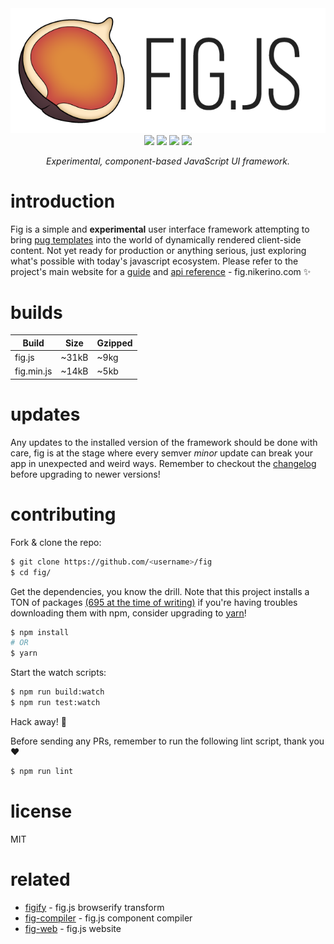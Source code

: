 <div align='center'>
  <img src='media/fig-combined.png' />
  <br>
  <a href='https://travis-ci.org/nikersify/figify'><img src='https://travis-ci.org/nikersify/figify.svg?branch=master'/></a>
  <a href='https://www.npmjs.com/package/figify'><img src='https://img.shields.io/npm/v/figify.svg'/></a>
  <img src='https://img.shields.io/badge/stability-experimental-orange.svg'/>
  <a href='https://github.com/sindresorhus/xo'><img src='https://img.shields.io/badge/code_style-XO-5ed9c7.svg'/></a>

  <span style='font-style: italic;'>Experimental, component-based JavaScript UI framework.</span>

</div>

# introduction
Fig is a simple and **experimental** user interface framework attempting to bring [pug templates](https://pugjs.org/) into the world of dynamically rendered client-side content. Not yet ready for production or anything serious, just exploring what's possible with today's javascript ecosystem. Please refer to the project's main website for a [guide](https://fig.nikerino.com/docs/guide) and [api reference](https://fig.nikerino.com/docs/api) - fig.nikerino.com :sparkles:

# builds

| Build      | Size    | Gzipped |
|------------|---------|---------|
| fig.js     | ~31kB   | ~9kg    |
| fig.min.js | ~14kB   | ~5kb    |

# updates
Any updates to the installed version of the framework should be done with care, fig is at the stage where every semver *minor* update can break your app in unexpected and weird ways. Remember to checkout the [changelog](changelog.md) before upgrading to newer versions!

# contributing
Fork & clone the repo:
```bash
$ git clone https://github.com/<username>/fig
$ cd fig/
```

Get the dependencies, you know the drill. Note that this project installs a TON of packages [(695 at the time of writing)](http://i.imgur.com/W2P0Ul6.jpg)  if you're having troubles downloading them with npm, consider upgrading to [yarn](https://yarnpkg.com)!
```bash
$ npm install
# OR
$ yarn
```

Start the watch scripts:
```bash
$ npm run build:watch
$ npm run test:watch
```

Hack away! :rocket:

Before sending any PRs, remember to run the following lint script, thank you :heart:

```bash
$ npm run lint
```

# license
MIT

# related

- [figify](https://github.com/nikersify/fig) - fig.js browserify transform
- [fig-compiler](https://github.com/nikersify/fig-compiler) - fig.js component compiler
- [fig-web](https://github.com/nikersify/fig-web) - fig.js website
